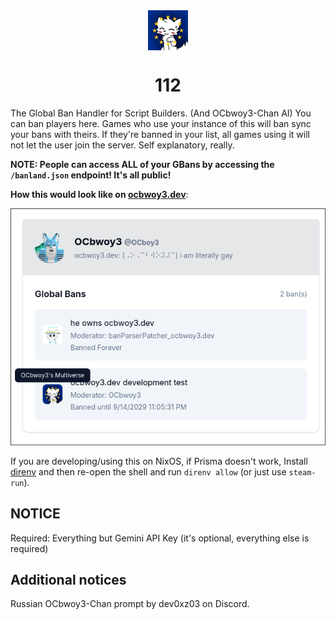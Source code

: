 <img style="display: block; margin: auto; height: 64px;" src="media/logo.png">

# <center>112</center>

The Global Ban Handler for Script Builders. (And OCbwoy3-Chan AI)
You can ban players here. Games who use your instance of this will ban sync your bans with theirs. If they're banned in your list, all games using it will not let the user join the server. Self explanatory, really.

**NOTE: People can access ALL of your GBans by accessing the `/banland.json` endpoint! It's all public!**

**How this would look like on [ocbwoy3.dev](https://ocbwoy3.dev/lookup?u=OCboy3)**:

[![Global Ban Lookup on ocbwoy3.dev](media/GBanLookup.png)](https://ocbwoy3.dev/lookup?u=OCboy3)

If you are developing/using this on NixOS, if Prisma doesn't work, Install [direnv](https://direnv.net/docs/hook.html) and then re-open the shell and run `direnv allow` (or just use `steam-run`).

## NOTICE

Required: Everything but Gemini API Key (it's optional, everything else is required)

## Additional notices

Russian OCbwoy3-Chan prompt by dev0xz03 on Discord.
